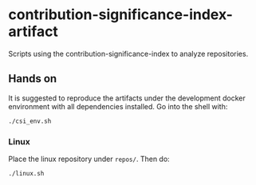 # contribution-significance-index-artifact
Scripts using the contribution-significance-index to analyze repositories.

## Hands on

It is suggested to reproduce the artifacts under the development docker environment with all dependencies installed. Go into the shell with:
```bash
./csi_env.sh
```

### Linux

Place the linux repository under `repos/`. Then do:
```bash
./linux.sh
```
